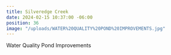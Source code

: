 ```yaml
---
title: Silveredge Creek
date: 2024-02-15 10:37:00 -06:00
position: 36
image: "/uploads/WATER%20QUALITY%20POND%20IMPROVEMENTS.jpg"
---
```


Water Quality Pond Improvements